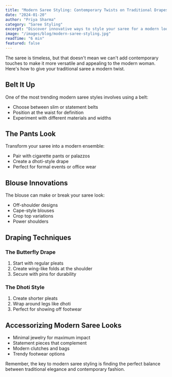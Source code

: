 ```yaml
---
title: "Modern Saree Styling: Contemporary Twists on Traditional Drapes"
date: "2024-01-20"
author: "Priya Sharma"
category: "Saree Styling"
excerpt: "Discover innovative ways to style your saree for a modern look while keeping the traditional essence alive."
image: "/images/blog/modern-saree-styling.jpg"
readTime: "6 min"
featured: false
---
```


The saree is timeless, but that doesn't mean we can't add contemporary touches to make it more versatile and appealing to the modern woman. Here's how to give your traditional saree a modern twist.

## Belt It Up

One of the most trending modern saree styles involves using a belt:
- Choose between slim or statement belts
- Position at the waist for definition
- Experiment with different materials and widths

## The Pants Look

Transform your saree into a modern ensemble:
- Pair with cigarette pants or palazzos
- Create a dhoti-style drape
- Perfect for formal events or office wear

## Blouse Innovations

The blouse can make or break your saree look:
- Off-shoulder designs
- Cape-style blouses
- Crop top variations
- Power shoulders

## Draping Techniques

### The Butterfly Drape
1. Start with regular pleats
2. Create wing-like folds at the shoulder
3. Secure with pins for durability

### The Dhoti Style
1. Create shorter pleats
2. Wrap around legs like dhoti
3. Perfect for showing off footwear

## Accessorizing Modern Saree Looks

- Minimal jewelry for maximum impact
- Statement pieces that complement
- Modern clutches and bags
- Trendy footwear options

Remember, the key to modern saree styling is finding the perfect balance between traditional elegance and contemporary fashion.
